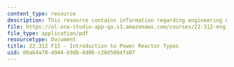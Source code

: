 ```yaml
---
content_type: resource
description: This resource contains information regarding engineering of nuclear reactors.
file: https://ol-ocw-studio-app-qa.s3.amazonaws.com/courses/22-312-engineering-of-nuclear-reactors-fall-2015/00ab4a704944b9db8d06c20d5004fa07_MIT22_312F15_lec01.pdf
file_type: application/pdf
resourcetype: Document
title: 22.312 F15 - Introduction to Power Reactor Types
uid: 00ab4a70-4944-b9db-8d06-c20d5004fa07
---
```

